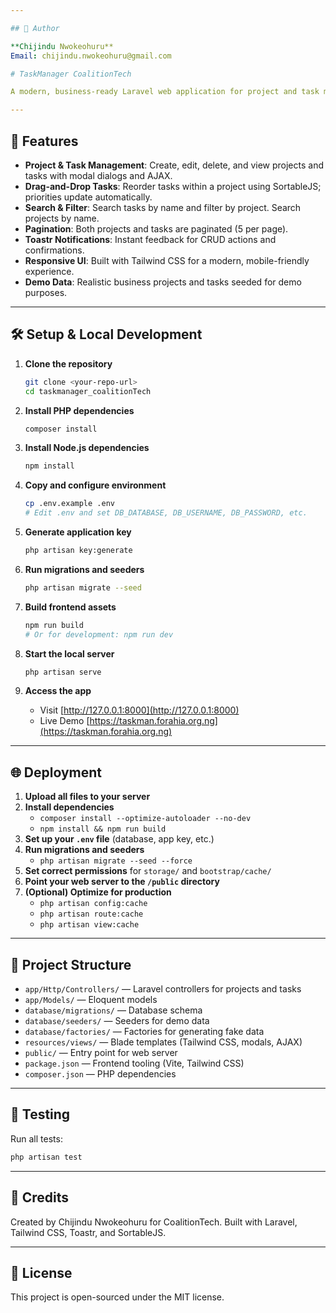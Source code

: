 ```yaml
---

## 👤 Author

**Chijindu Nwokeohuru**  
Email: chijindu.nwokeohuru@gmail.com

# TaskManager CoalitionTech

A modern, business-ready Laravel web application for project and task management. Features include modal-based CRUD, drag-and-drop, Toastr notifications, search, filtering, and a beautiful Tailwind CSS UI.

---
```


## 🚀 Features

- **Project & Task Management**: Create, edit, delete, and view projects and tasks with modal dialogs and AJAX.
- **Drag-and-Drop Tasks**: Reorder tasks within a project using SortableJS; priorities update automatically.
- **Search & Filter**: Search tasks by name and filter by project. Search projects by name.
- **Pagination**: Both projects and tasks are paginated (5 per page).
- **Toastr Notifications**: Instant feedback for CRUD actions and confirmations.
- **Responsive UI**: Built with Tailwind CSS for a modern, mobile-friendly experience.
- **Demo Data**: Realistic business projects and tasks seeded for demo purposes.

---

## 🛠️ Setup & Local Development

1. **Clone the repository**
	```sh
	git clone <your-repo-url>
	cd taskmanager_coalitionTech
	```

2. **Install PHP dependencies**
	```sh
	composer install
	```

3. **Install Node.js dependencies**
	```sh
	npm install
	```

4. **Copy and configure environment**
	```sh
	cp .env.example .env
	# Edit .env and set DB_DATABASE, DB_USERNAME, DB_PASSWORD, etc.
	```

5. **Generate application key**
	```sh
	php artisan key:generate
	```

6. **Run migrations and seeders**
	```sh
	php artisan migrate --seed
	```

7. **Build frontend assets**
	```sh
	npm run build
	# Or for development: npm run dev
	```

8. **Start the local server**
	```sh
	php artisan serve
	```

9. **Access the app**
	- Visit [http://127.0.0.1:8000](http://127.0.0.1:8000)
    - Live Demo [https://taskman.forahia.org.ng](https://taskman.forahia.org.ng)

---

## 🌐 Deployment

1. **Upload all files to your server**
2. **Install dependencies**
	- `composer install --optimize-autoloader --no-dev`
	- `npm install && npm run build`
3. **Set up your `.env` file** (database, app key, etc.)
4. **Run migrations and seeders**
	- `php artisan migrate --seed --force`
5. **Set correct permissions** for `storage/` and `bootstrap/cache/`
6. **Point your web server to the `/public` directory**
7. **(Optional) Optimize for production**
	- `php artisan config:cache`
	- `php artisan route:cache`
	- `php artisan view:cache`

---

## 📝 Project Structure

- `app/Http/Controllers/` — Laravel controllers for projects and tasks
- `app/Models/` — Eloquent models
- `database/migrations/` — Database schema
- `database/seeders/` — Seeders for demo data
- `database/factories/` — Factories for generating fake data
- `resources/views/` — Blade templates (Tailwind CSS, modals, AJAX)
- `public/` — Entry point for web server
- `package.json` — Frontend tooling (Vite, Tailwind CSS)
- `composer.json` — PHP dependencies

---

## 🧪 Testing

Run all tests:

```sh
php artisan test
```

---

## 🤝 Credits

Created by Chijindu Nwokeohuru for CoalitionTech. Built with Laravel, Tailwind CSS, Toastr, and SortableJS.

---

## 📄 License

This project is open-sourced under the MIT license.
